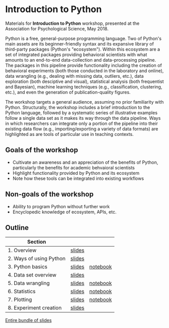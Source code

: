 # Introduction to Python

Materials for **Introduction to Python** workshop, presented at the Association for Psychological Science, May 2018.

Python is a free, general-purpose programming language.  Two of Python's main assets are its beginner-friendly syntax and its expansive library of third-party packages (Python's "ecosystem").  Within this ecosystem are a set of integrated packages providing behavioral scientists with what amounts to an end-to-end data-collection and data-processing pipeline.  The packages in this pipeline provide functionality including the creation of behavioral experiments (both those conducted in the laboratory and online), data wrangling (e.g., dealing with missing data, outliers, etc.), data exploration (both desciptive and visual), statistical analysis (both frequentist and Bayesian), machine learning techniques (e.g., classification, clustering, etc.), and even the generation of publication-quality figures.

The workshop targets a general audience, assuming no prior familiarity with Python.  Structurally, the workshop includes a brief introduction to the Python language, followed by a systematic series of illustrative examples follow a single data set as it makes its way through the data pipeline.  Ways in which researchers can integrate only a portion of the pipeline into their existing data flow (e.g., importing/exporting a variety of data formats) are highlighted as are tools of particular use in teaching contexts.

## Goals of the workshop
* Cultivate an awareness and an appreciation of the benefits of Python, particularly the benefits for academic behvaioral scientists
* Highlight functionality provided by Python and its ecosystem
* Note how these tools can be integrated into existing workflows

## Non-goals of the workshop
* Ability to program Python without further work
* Encyclopedic knowledge of ecosystem, APIs, etc.


## Outline
| Section        |            |   |
| ------------- |:-------------:| :-----:|
|1. Overview | [slides](./slides/slides-1.pdf) | 
|2. Ways of using Python | [slides](./slides/slides-2.pdf) |  
|3. Python basics | [slides](./slides/slides-3.pdf) | [notebook](./notebooks/notebook-3.ipynb)
|4. Data set overview | [slides](./slides/slides-4.pdf) | 
|5. Data wrangling | [slides](./slides/slides-5.pdf) | [notebook](./notebooks/notebook-5.ipynb)
|6. Statistics | [slides](./slides/slides-6.pdf) | [notebook](./notebooks/notebook-6.ipynb)
|7. Plotting | [slides](./slides/slides-7.pdf) | [notebook](./notebooks/notebook-7.ipynb)
|8. Experiment creation | [slides](./slides/slides-8.pdf) | 

[Entire bundle of slides](./slides/slides-all.pdf)
